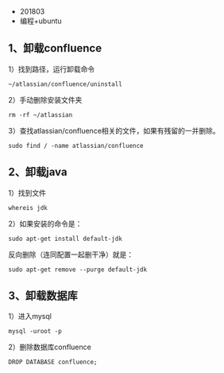 * 201803
* 编程+ubuntu

## 1、卸载confluence

1）找到路径，运行卸载命令

```
~/atlassian/confluence/uninstall
```

2）手动删除安装文件夹

```
rm -rf ~/atlassian
```

3）查找atlassian/confluence相关的文件，如果有残留的一并删除。

```
sudo find / -name atlassian/confluence
```



## 2、卸载java

1）找到文件

```
whereis jdk
```

2）如果安装的命令是：

```
sudo apt-get install default-jdk
```

反向删除（连同配置一起删干净）就是：

```
sudo apt-get remove --purge default-jdk  
```



## 3、卸载数据库

1）进入mysql

```
mysql -uroot -p
```

2）删除数据库confluence

```
DROP DATABASE confluence;
```

